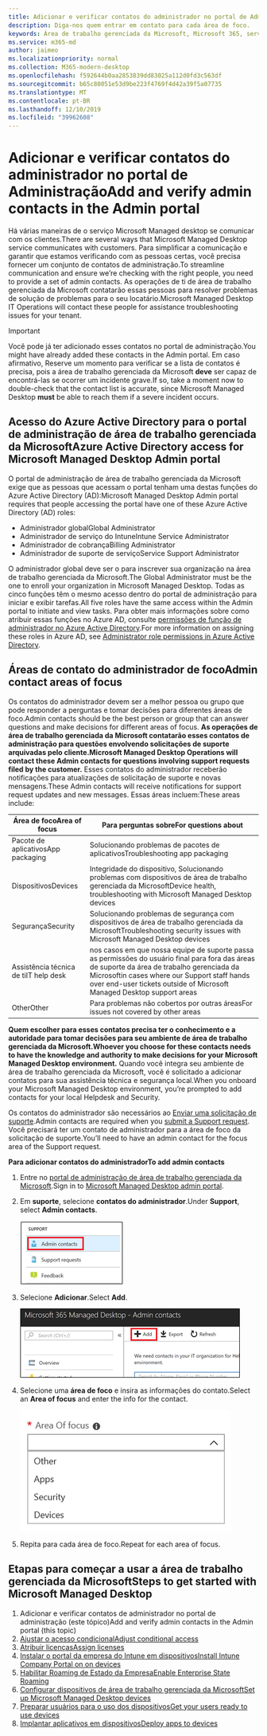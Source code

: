 ```yaml
---
title: Adicionar e verificar contatos do administrador no portal de Administração
description: Diga-nos quem entrar em contato para cada área de foco.
keywords: Área de trabalho gerenciada da Microsoft, Microsoft 365, serviço, documentação
ms.service: m365-md
author: jaimeo
ms.localizationpriority: normal
ms.collection: M365-modern-desktop
ms.openlocfilehash: f592644b0aa2853839dd83025a112d0fd3c563df
ms.sourcegitcommit: b65c80051e53d9be223f4769f4d42a39f5a07735
ms.translationtype: MT
ms.contentlocale: pt-BR
ms.lasthandoff: 12/10/2019
ms.locfileid: "39962608"
---
```

# <a name="add-and-verify-admin-contacts-in-the-admin-portal"></a><span data-ttu-id="a5d88-104">Adicionar e verificar contatos do administrador no portal de Administração</span><span class="sxs-lookup"><span data-stu-id="a5d88-104">Add and verify admin contacts in the Admin portal</span></span>

<span data-ttu-id="a5d88-105">Há várias maneiras de o serviço Microsoft Managed desktop se comunicar com os clientes.</span><span class="sxs-lookup"><span data-stu-id="a5d88-105">There are several ways that Microsoft Managed Desktop service communicates with customers.</span></span> <span data-ttu-id="a5d88-106">Para simplificar a comunicação e garantir que estamos verificando com as pessoas certas, você precisa fornecer um conjunto de contatos de administração.</span><span class="sxs-lookup"><span data-stu-id="a5d88-106">To streamline communication and ensure we’re checking with the right people, you need to provide a set of admin contacts.</span></span> <span data-ttu-id="a5d88-107">As operações de ti de área de trabalho gerenciada da Microsoft contatarão essas pessoas para resolver problemas de solução de problemas para o seu locatário.</span><span class="sxs-lookup"><span data-stu-id="a5d88-107">Microsoft Managed Desktop IT Operations will contact these people for assistance troubleshooting issues for your tenant.</span></span>

> [!IMPORTANT]
> <span data-ttu-id="a5d88-108">Você pode já ter adicionado esses contatos no portal de administração.</span><span class="sxs-lookup"><span data-stu-id="a5d88-108">You might have already added these contacts in the Admin portal.</span></span> <span data-ttu-id="a5d88-109">Em caso afirmativo, Reserve um momento para verificar se a lista de contatos é precisa, pois a área de trabalho gerenciada da Microsoft **deve** ser capaz de encontrá-las se ocorrer um incidente grave.</span><span class="sxs-lookup"><span data-stu-id="a5d88-109">If so, take a moment now to double-check that the contact list is accurate, since Microsoft Managed Desktop **must** be able to reach them if a severe incident occurs.</span></span>

## <a name="azure-active-directory-access-for-microsoft-managed-desktop-admin-portal"></a><span data-ttu-id="a5d88-110">Acesso do Azure Active Directory para o portal de administração de área de trabalho gerenciada da Microsoft</span><span class="sxs-lookup"><span data-stu-id="a5d88-110">Azure Active Directory access for Microsoft Managed Desktop Admin portal</span></span>

<span data-ttu-id="a5d88-111">O portal de administração de área de trabalho gerenciada da Microsoft exige que as pessoas que acessam o portal tenham uma destas funções do Azure Active Directory (AD):</span><span class="sxs-lookup"><span data-stu-id="a5d88-111">Microsoft Managed Desktop Admin portal requires that people accessing the portal have one of these Azure Active Directory (AD) roles:</span></span>
- <span data-ttu-id="a5d88-112">Administrador global</span><span class="sxs-lookup"><span data-stu-id="a5d88-112">Global Administrator</span></span>
- <span data-ttu-id="a5d88-113">Administrador de serviço do Intune</span><span class="sxs-lookup"><span data-stu-id="a5d88-113">Intune Service Administrator</span></span>
- <span data-ttu-id="a5d88-114">Administrador de cobrança</span><span class="sxs-lookup"><span data-stu-id="a5d88-114">Billing Administrator</span></span>
- <span data-ttu-id="a5d88-115">Administrador de suporte de serviço</span><span class="sxs-lookup"><span data-stu-id="a5d88-115">Service Support Administrator</span></span>

<span data-ttu-id="a5d88-116">O administrador global deve ser o para inscrever sua organização na área de trabalho gerenciada da Microsoft.</span><span class="sxs-lookup"><span data-stu-id="a5d88-116">The Global Administrator must be the one to enroll your organization in Microsoft Managed Desktop.</span></span> <span data-ttu-id="a5d88-117">Todas as cinco funções têm o mesmo acesso dentro do portal de administração para iniciar e exibir tarefas.</span><span class="sxs-lookup"><span data-stu-id="a5d88-117">All five roles have the same access within the Admin portal to initiate and view tasks.</span></span> <span data-ttu-id="a5d88-118">Para obter mais informações sobre como atribuir essas funções no Azure AD, consulte [permissões de função de administrador no Azure Active Directory](https://docs.microsoft.com/azure/active-directory/users-groups-roles/directory-assign-admin-roles).</span><span class="sxs-lookup"><span data-stu-id="a5d88-118">For more information on assigning these roles in Azure AD, see [Administrator role permissions in Azure Active Directory](https://docs.microsoft.com/azure/active-directory/users-groups-roles/directory-assign-admin-roles).</span></span> 

## <a name="admin-contact-areas-of-focus"></a><span data-ttu-id="a5d88-119">Áreas de contato do administrador de foco</span><span class="sxs-lookup"><span data-stu-id="a5d88-119">Admin contact areas of focus</span></span>

<span data-ttu-id="a5d88-120">Os contatos do administrador devem ser a melhor pessoa ou grupo que pode responder a perguntas e tomar decisões para diferentes áreas de foco.</span><span class="sxs-lookup"><span data-stu-id="a5d88-120">Admin contacts should be the best person or group that can answer questions and make decisions for different areas of focus.</span></span> <span data-ttu-id="a5d88-121">**As operações de área de trabalho gerenciada da Microsoft contatarão esses contatos de administração para questões envolvendo solicitações de suporte arquivadas pelo cliente.**</span><span class="sxs-lookup"><span data-stu-id="a5d88-121">**Microsoft Managed Desktop Operations will contact these Admin contacts for questions involving support requests filed by the customer.**</span></span> <span data-ttu-id="a5d88-122">Esses contatos do administrador receberão notificações para atualizações de solicitação de suporte e novas mensagens.</span><span class="sxs-lookup"><span data-stu-id="a5d88-122">These Admin contacts will receive notifications for support request updates and new messages.</span></span> <span data-ttu-id="a5d88-123">Essas áreas incluem:</span><span class="sxs-lookup"><span data-stu-id="a5d88-123">These areas include:</span></span>

<span data-ttu-id="a5d88-124">Área de foco</span><span class="sxs-lookup"><span data-stu-id="a5d88-124">Area of focus</span></span> | <span data-ttu-id="a5d88-125">Para perguntas sobre</span><span class="sxs-lookup"><span data-stu-id="a5d88-125">For questions about</span></span>
--- | ---
<span data-ttu-id="a5d88-126">Pacote de aplicativos</span><span class="sxs-lookup"><span data-stu-id="a5d88-126">App packaging</span></span> | <span data-ttu-id="a5d88-127">Solucionando problemas de pacotes de aplicativos</span><span class="sxs-lookup"><span data-stu-id="a5d88-127">Troubleshooting app packaging</span></span>
<span data-ttu-id="a5d88-128">Dispositivos</span><span class="sxs-lookup"><span data-stu-id="a5d88-128">Devices</span></span> | <span data-ttu-id="a5d88-129">Integridade do dispositivo, Solucionando problemas com dispositivos de área de trabalho gerenciada da Microsoft</span><span class="sxs-lookup"><span data-stu-id="a5d88-129">Device health, troubleshooting with Microsoft Managed Desktop devices</span></span>
<span data-ttu-id="a5d88-130">Segurança</span><span class="sxs-lookup"><span data-stu-id="a5d88-130">Security</span></span> | <span data-ttu-id="a5d88-131">Solucionando problemas de segurança com dispositivos de área de trabalho gerenciada da Microsoft</span><span class="sxs-lookup"><span data-stu-id="a5d88-131">Troubleshooting security issues with Microsoft Managed Desktop devices</span></span>
<span data-ttu-id="a5d88-132">Assistência técnica de ti</span><span class="sxs-lookup"><span data-stu-id="a5d88-132">IT help desk</span></span> | <span data-ttu-id="a5d88-133">nos casos em que nossa equipe de suporte passa as permissões do usuário final para fora das áreas de suporte da área de trabalho gerenciada da Microsoft</span><span class="sxs-lookup"><span data-stu-id="a5d88-133">in cases where our Support staff hands over end-user tickets outside of Microsoft Managed Desktop support areas</span></span> 
<span data-ttu-id="a5d88-134">Other</span><span class="sxs-lookup"><span data-stu-id="a5d88-134">Other</span></span> | <span data-ttu-id="a5d88-135">Para problemas não cobertos por outras áreas</span><span class="sxs-lookup"><span data-stu-id="a5d88-135">For issues not covered by other areas</span></span>

<span data-ttu-id="a5d88-136">**Quem escolher para esses contatos precisa ter o conhecimento e a autoridade para tomar decisões para seu ambiente de área de trabalho gerenciada da Microsoft.**</span><span class="sxs-lookup"><span data-stu-id="a5d88-136">**Whoever you choose for these contacts needs to have the knowledge and authority to make decisions for your Microsoft Managed Desktop environment.**</span></span> <span data-ttu-id="a5d88-137">Quando você integra seu ambiente de área de trabalho gerenciada da Microsoft, você é solicitado a adicionar contatos para sua assistência técnica e segurança local.</span><span class="sxs-lookup"><span data-stu-id="a5d88-137">When you onboard your Microsoft Managed Desktop environment, you’re prompted to add contacts for your local Helpdesk and Security.</span></span> 

<span data-ttu-id="a5d88-138">Os contatos do administrador são necessários ao [Enviar uma solicitação de suporte](../working-with-managed-desktop/support.md).</span><span class="sxs-lookup"><span data-stu-id="a5d88-138">Admin contacts are required when you [submit a Support request](../working-with-managed-desktop/support.md).</span></span> <span data-ttu-id="a5d88-139">Você precisará ter um contato de administrador para a área de foco da solicitação de suporte.</span><span class="sxs-lookup"><span data-stu-id="a5d88-139">You’ll need to have an admin contact for the focus area of the Support request.</span></span> 

<span data-ttu-id="a5d88-140">**Para adicionar contatos do administrador**</span><span class="sxs-lookup"><span data-stu-id="a5d88-140">**To add admin contacts**</span></span>

1.  <span data-ttu-id="a5d88-141">Entre no [portal de administração de área de trabalho gerenciada da Microsoft](https://aka.ms/mwaasportal).</span><span class="sxs-lookup"><span data-stu-id="a5d88-141">Sign in to [Microsoft Managed Desktop admin portal](https://aka.ms/mwaasportal).</span></span> 

2.  <span data-ttu-id="a5d88-142">Em **suporte**, selecione **contatos do administrador**.</span><span class="sxs-lookup"><span data-stu-id="a5d88-142">Under **Support**, select **Admin contacts**.</span></span> 

    ![Menu de suporte, contatos do administrador próximo à parte superior selecionada](images/admincontacts.png)

3. <span data-ttu-id="a5d88-144">Selecione **Adicionar**.</span><span class="sxs-lookup"><span data-stu-id="a5d88-144">Select **Add**.</span></span>

    ![Portal de administração, botão Adicionar, à esquerda de exportar e atualizar](images/adminadd.png)

4.  <span data-ttu-id="a5d88-146">Selecione uma **área de foco** e insira as informações do contato.</span><span class="sxs-lookup"><span data-stu-id="a5d88-146">Select an **Area of focus** and enter the info for the contact.</span></span> 

    ![a lista de áreas de foco, como outros, aplicativos e segurança](images/areaoffocus.png)

5. <span data-ttu-id="a5d88-148">Repita para cada área de foco.</span><span class="sxs-lookup"><span data-stu-id="a5d88-148">Repeat for each area of focus.</span></span> 

## <a name="steps-to-get-started-with-microsoft-managed-desktop"></a><span data-ttu-id="a5d88-149">Etapas para começar a usar a área de trabalho gerenciada da Microsoft</span><span class="sxs-lookup"><span data-stu-id="a5d88-149">Steps to get started with Microsoft Managed Desktop</span></span>

1. <span data-ttu-id="a5d88-150">Adicionar e verificar contatos de administrador no portal de administração (este tópico)</span><span class="sxs-lookup"><span data-stu-id="a5d88-150">Add and verify admin contacts in the Admin portal (this topic)</span></span>
2. [<span data-ttu-id="a5d88-151">Ajustar o acesso condicional</span><span class="sxs-lookup"><span data-stu-id="a5d88-151">Adjust conditional access</span></span>](conditional-access.md)
3. [<span data-ttu-id="a5d88-152">Atribuir licenças</span><span class="sxs-lookup"><span data-stu-id="a5d88-152">Assign licenses</span></span>](assign-licenses.md)
4. [<span data-ttu-id="a5d88-153">Instalar o portal da empresa do Intune em dispositivos</span><span class="sxs-lookup"><span data-stu-id="a5d88-153">Install Intune Company Portal on on devices</span></span>](company-portal.md)
5. [<span data-ttu-id="a5d88-154">Habilitar Roaming de Estado da Empresa</span><span class="sxs-lookup"><span data-stu-id="a5d88-154">Enable Enterprise State Roaming</span></span>](enterprise-state-roaming.md)
6. [<span data-ttu-id="a5d88-155">Configurar dispositivos de área de trabalho gerenciada da Microsoft</span><span class="sxs-lookup"><span data-stu-id="a5d88-155">Set up Microsoft Managed Desktop devices</span></span>](set-up-devices.md)
7. [<span data-ttu-id="a5d88-156">Preparar usuários para o uso dos dispositivos</span><span class="sxs-lookup"><span data-stu-id="a5d88-156">Get your users ready to use devices</span></span>](get-started-devices.md)
8. [<span data-ttu-id="a5d88-157">Implantar aplicativos em dispositivos</span><span class="sxs-lookup"><span data-stu-id="a5d88-157">Deploy apps to devices</span></span>](deploy-apps.md)